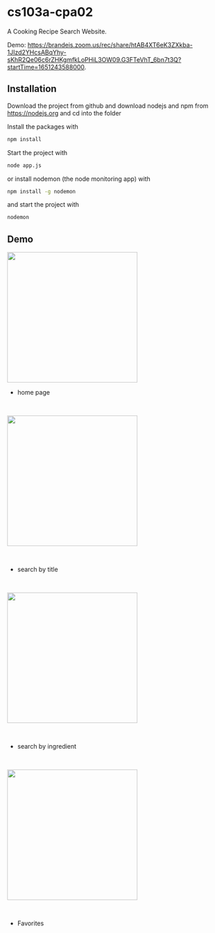# cs103a-cpa02

A Cooking Recipe Search Website.

Demo: https://brandeis.zoom.us/rec/share/htAB4XT6eK3ZXkba-1JIzd2YHcsABqYhy-sKhR2Qe06c6rZHKgmfkLoPHiL3OW09.G3FTeVhT_6bn7t3Q?startTime=1651243588000.

## Installation

Download the project from github and download nodejs and npm from https://nodejs.org
and cd into the folder

Install the packages with
``` bash
npm install
```
Start the project with
``` bash
node app.js
```
or install nodemon (the node monitoring app) with
``` bash
npm install -g nodemon
```
and start the project with
``` bash
nodemon
```

## Demo

<kbd><img src="https://github.com/Alicia-Sheng/cs103a_cpa2/public/screeshot/s1.png" width=300></kbd>

  * home page

<br />

<kbd><img src="https://github.com/Alicia-Sheng/cs103a_cpa2/public/screeshot/s2.png" width=300></kbd>

<br />

  * search by title

<br />

<kbd><img src="https://github.com/Alicia-Sheng/cs103a_cpa2/public/screeshot/s3.png" width=300></kbd>

<br />

  * search by ingredient

<br />

<kbd><img src="https://github.com/Alicia-Sheng/cs103a_cpa2/public/screeshot/s4.png" width=300></kbd>

<br />

  * Favorites

<br />
